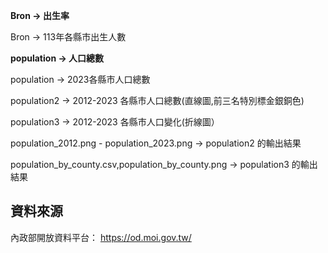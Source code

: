 **Bron -> 出生率**

Bron -> 113年各縣市出生人數





**population -> 人口總數**

population -> 2023各縣市人口總數

population2 -> 2012-2023 各縣市人口總數(直線圖,前三名特別標金銀銅色)

population3 -> 2012-2023 各縣市人口變化(折線圖）

population_2012.png - population_2023.png -> population2 的輸出結果

population_by_county.csv,population_by_county.png -> population3 的輸出結果

## 資料來源
內政部開放資料平台：
https://od.moi.gov.tw/
